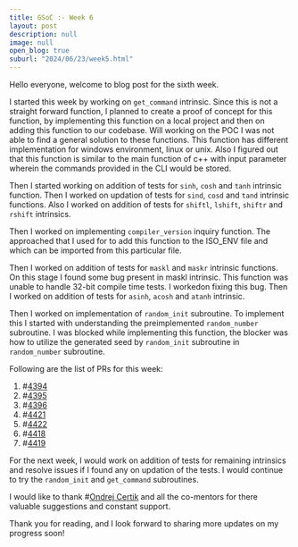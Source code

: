 ```yaml
---
title: GSoC :- Week 6
layout: post
description: null
image: null
open_blog: true
suburl: "2024/06/23/week5.html"
---
```



Hello everyone, welcome to blog post for the sixth week.

I started this week by working on `get_command` intrinsic. Since this is not a straight forward function, I planned to create a proof of concept for this function, by implementing this function on a local project and then on adding this function to our codebase. Will working on the POC I was not able to find a general solution to these functions. This function has different implementation for windows environment, linux or unix. Also I figured out that this function is similar to the main function of c++ with input parameter wherein the commands provided in the CLI would be stored.

Then I started working on addition of tests for `sinh`, `cosh` and `tanh` intrinsic function. Then I worked on updation of tests for `sind`, `cosd` and `tand` intrinsic functions. Also I worked on addition of tests for `shiftl`, `lshift`, `shiftr` and `rshift` intrinsics.

Then I worked on implementing `compiler_version` inquiry function. The approached that I used for to add this function to the ISO_ENV file and which can be imported from this particular file. 

Then I worked on addition of tests for `maskl` and `maskr` intrinsic functions. On this stage I found some bug present in maskl intrinsic. This function was unable to handle 32-bit compile time tests. I workedon fixing this bug. Then I worked on addition of tests for `asinh`, `acosh` and `atanh` intrinsic. 

Then I worked on implementation of `random_init` subroutine. To implement this I started with understanding the preimplemented `random_number` subroutine. I was blocked while implementing this function, the blocker was how to utilize the generated seed by `random_init` subroutine in `random_number` subroutine. 

Following are the list of PRs for this week:

1) #[4394](https://github.com/lfortran/lfortran/pull/4394)
2) #[4395](https://github.com/lfortran/lfortran/pull/4395)
3) #[4396](https://github.com/lfortran/lfortran/pull/4396)
4) #[4421](https://github.com/lfortran/lfortran/pull/4421)
5) #[4422](https://github.com/lfortran/lfortran/pull/4422)
6) #[4418](https://github.com/lfortran/lfortran/pull/4418)
7) #[4419](https://github.com/lfortran/lfortran/pull/4419)

For the next week, I would work on addition of tests for remaining intrinsics and resolve issues if I found any on updation of the tests. I would continue to try the `random_init` and `get_command` subroutines.

I would like to thank #[Ondrej Certik](https://github.com/certik) and all the co-mentors for there valuable suggestions and constant support.

Thank you for reading, and I look forward to sharing more updates on my progress soon!

